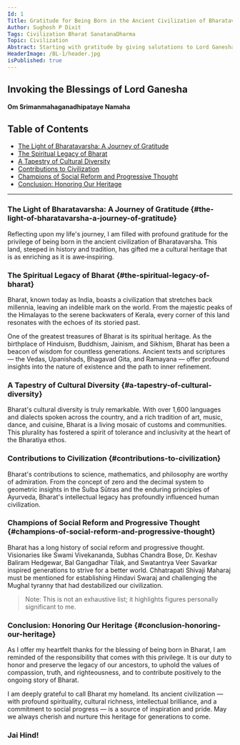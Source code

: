 ```yaml
---
Id: 1
Title: Gratitude for Being Born in the Ancient Civilization of Bharatavarsha 
Author: Sughosh P Dixit
Tags: Civilization Bharat SanatanaDharma 
Topic: Civilization
Abstract: Starting with gratitude by giving salutations to Lord Ganesha 
HeaderImage: /BL-1/header.jpg
isPublished: true
---
```


## Invoking the Blessings of Lord Ganesha

**Om Srimanmahaganadhipataye Namaha**

## Table of Contents
- [The Light of Bharatavarsha: A Journey of Gratitude](#the-light-of-bharatavarsha-a-journey-of-gratitude)
- [The Spiritual Legacy of Bharat](#the-spiritual-legacy-of-bharat)
- [A Tapestry of Cultural Diversity](#a-tapestry-of-cultural-diversity)
- [Contributions to Civilization](#contributions-to-civilization)
- [Champions of Social Reform and Progressive Thought](#champions-of-social-reform-and-progressive-thought)
- [Conclusion: Honoring Our Heritage](#conclusion-honoring-our-heritage)

---

### The Light of Bharatavarsha: A Journey of Gratitude {#the-light-of-bharatavarsha-a-journey-of-gratitude}

Reflecting upon my life's journey, I am filled with profound gratitude for the privilege of being born in the ancient civilization of Bharatavarsha. This land, steeped in history and tradition, has gifted me a cultural heritage that is as enriching as it is awe‑inspiring.

### The Spiritual Legacy of Bharat {#the-spiritual-legacy-of-bharat}

Bharat, known today as India, boasts a civilization that stretches back millennia, leaving an indelible mark on the world. From the majestic peaks of the Himalayas to the serene backwaters of Kerala, every corner of this land resonates with the echoes of its storied past.

One of the greatest treasures of Bharat is its spiritual heritage. As the birthplace of Hinduism, Buddhism, Jainism, and Sikhism, Bharat has been a beacon of wisdom for countless generations. Ancient texts and scriptures — the Vedas, Upanishads, Bhagavad Gita, and Ramayana — offer profound insights into the nature of existence and the path to inner refinement.

### A Tapestry of Cultural Diversity {#a-tapestry-of-cultural-diversity}

Bharat's cultural diversity is truly remarkable. With over 1,600 languages and dialects spoken across the country, and a rich tradition of art, music, dance, and cuisine, Bharat is a living mosaic of customs and communities. This plurality has fostered a spirit of tolerance and inclusivity at the heart of the Bharatiya ethos.

### Contributions to Civilization {#contributions-to-civilization}

Bharat's contributions to science, mathematics, and philosophy are worthy of admiration. From the concept of zero and the decimal system to geometric insights in the Śulba Sūtras and the enduring principles of Ayurveda, Bharat's intellectual legacy has profoundly influenced human civilization.

### Champions of Social Reform and Progressive Thought {#champions-of-social-reform-and-progressive-thought}

Bharat has a long history of social reform and progressive thought. Visionaries like Swami Vivekananda, Subhas Chandra Bose, Dr. Keshav Baliram Hedgewar, Bal Gangadhar Tilak, and Swatantrya Veer Savarkar inspired generations to strive for a better world. Chhatrapati Shivaji Maharaj must be mentioned for establishing Hindavi Swaraj and challenging the Mughal tyranny that had destabilized our civilization.

> Note: This is not an exhaustive list; it highlights figures personally significant to me.

### Conclusion: Honoring Our Heritage {#conclusion-honoring-our-heritage}

As I offer my heartfelt thanks for the blessing of being born in Bharat, I am reminded of the responsibility that comes with this privilege. It is our duty to honor and preserve the legacy of our ancestors, to uphold the values of compassion, truth, and righteousness, and to contribute positively to the ongoing story of Bharat.

I am deeply grateful to call Bharat my homeland. Its ancient civilization — with profound spirituality, cultural richness, intellectual brilliance, and a commitment to social progress — is a source of inspiration and pride. May we always cherish and nurture this heritage for generations to come.

### Jai Hind!
